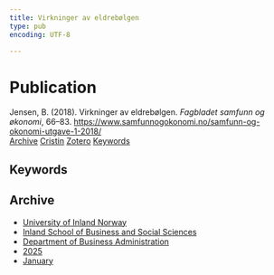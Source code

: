 ```yaml
---
title: Virkninger av eldrebølgen
type: pub
encoding: UTF-8

---
```

<h1>Publication</h1>
<article id="csl-bib-container-787HWZWD" class="csl-bib-container">
  <div class="csl-bib-body"> <div class="csl-entry">Jensen, B. (2018). Virkninger av eldrebølgen. <i>Fagbladet samfunn og økonomi</i>, 66–83. <a href="https://www.samfunnogokonomi.no/samfunn-og-okonomi-utgave-1-2018/">https://www.samfunnogokonomi.no/samfunn-og-okonomi-utgave-1-2018/</a></div> </div>
  <div class="csl-bib-buttons">
    <a href="#taxonomy-article-787HWZWD" alt="archive" class="csl-bib-button">Archive</a>
    <a href="https://app.cristin.no/results/show.jsf?id=2348477" alt="Cristin" class="csl-bib-button">Cristin</a>
    <a href="http://zotero.org/groups/5881554/items/787HWZWD" alt="Zotero" class="csl-bib-button">Zotero</a>
    <a href="#keywords-article-787HWZWD" alt="keywords" class="csl-bib-button">Keywords</a>
  </div>
  <div id="csl-bib-meta-container-787HWZWD"></div>
</article>
<div id="csl-bib-meta-787HWZWD" class="csl-bib-meta">
  <article id="keywords-article-787HWZWD" class="keywords-article">
    <h1>Keywords</h1>
    
  </article>
  <article id="taxonomy-article-787HWZWD" class="taxonomy-article">
    <h1>Archive</h1>
    <ul>
      <li>
        <a href="/en/archive/?key=3DCRN523">University of Inland Norway</a>
      </li>
      <li>
        <a href="/en/archive/?key=DU8Q9LN9">Inland School of Business and Social Sciences</a>
      </li>
      <li>
        <a href="/en/archive/?key=3IQA89I8">Department of Business Administration</a>
      </li>
      <li>
        <a href="/en/archive/?key=7XFLPQNF">2025</a>
      </li>
      <li>
        <a href="/en/archive/?key=GN22DUGA">January</a>
      </li>
    </ul>
  </article>
</div>
